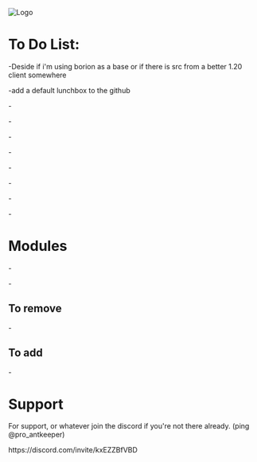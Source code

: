 ![Logo](https://cdn.discordapp.com/attachments/992610405719494768/1169306252145340476/HWD_Logo_Option_2.png?ex=659585cf&is=658310cf&hm=35ece143b62ee71d6500c5429412e8e4e0e0a7365df0c645219be14c485c2f15&)

# To Do List:

<p>-Deside if i'm using borion as a base or if there is src from a better 1.20 client somewhere
<p>-add a default lunchbox to the github 
<p>-
<p>-
<p></p>-
<p></p>-
<p></p>-
<p></p>-
<p>-
<p>-
<p>
<p>
<p></p>


# Modules
<p>-
<p>-
  
## To remove
<p>-
<p>
  
## To add
<p>-
<p>

    
# Support
For support, or whatever join the discord if you're not there already. (ping @pro_antkeeper)
<p></p>https://discord.com/invite/kxEZZBfVBD
